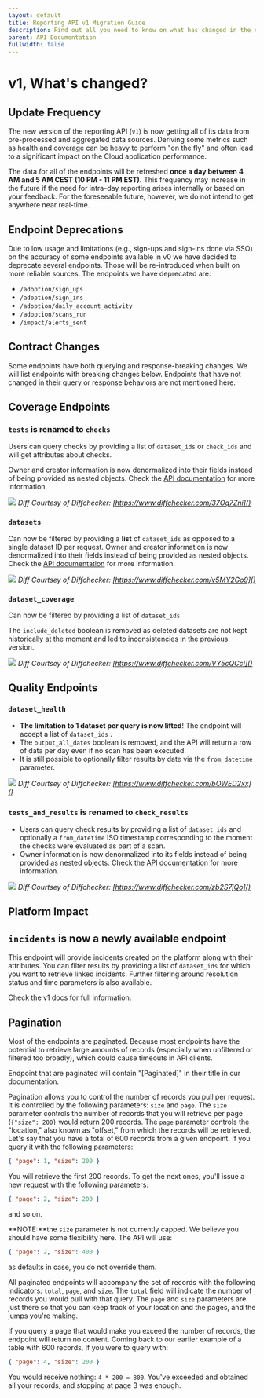 ```yaml
---
layout: default
title: Reporting API v1 Migration Guide
description: Find out all you need to know on what has changed in the new version of the reporting API.
parent: API Documentation
fullwidth: false
---
```


# v1, What's changed?

## Update Frequency

The new version of the reporting API (`v1`) is now getting all of its data from pre-processed and aggregated data sources. Deriving some metrics such as health and coverage can be heavy to perform "on the fly" and often lead to a significant impact on the Cloud application performance.

The data for all of the endpoints will be refreshed **once a day between 4 AM and 5 AM CEST **(10 PM - 11 PM EST)**.** This frequency may increase in the future if the need for intra-day reporting arises internally or based on your feedback. For the foreseeable future, however, we do not intend to get anywhere near real-time.

## Endpoint Deprecations

Due to low usage and limitations (e.g., sign-ups and sign-ins done via SSO) on the accuracy of some endpoints available in v0 we have decided to deprecate several endpoints. Those will be re-introduced when built on more reliable sources. The endpoints we have deprecated are:

- `/adoption/sign_ups`
- `/adoption/sign_ins`
- `/adoption/daily_account_activity`
- `/adoption/scans_run`
- `/impact/alerts_sent`

## Contract Changes

Some endpoints have both querying and response-breaking changes. We will list endpoints with breaking changes below. Endpoints that have not changed in their query or response behaviors are not mentioned here.

## Coverage Endpoints

### `tests` is renamed to `checks`

Users can query checks by providing a list of `dataset_ids` or `check_ids` and will get attributes about checks.

Owner and creator information is now denormalized into their fields instead of being provided as nested objects. Check the [API documentation](#reporting-api-v1) for more information.

![](/assets/images/checks-endpoint-diff.png)
*Diff Courtesy of Diffchecker: [https://www.diffchecker.com/37Oq7Zni]()*

### `datasets`

Can now be filtered by providing a **list** of `dataset_ids` as opposed to a single dataset ID per request.
Owner and creator information is now denormalized into their fields instead of being provided as nested objects. Check the [API documentation](#reporting-api-v1) for more information.

![](/assets/images/datasets-endpoint-diff.png)
*Diff Courtsey of Diffchecker: [https://www.diffchecker.com/v5MY2Go9]()*

### `dataset_coverage`

Can now be filtered by providing a list of `dataset_ids`

The `include_deleted` boolean is removed as deleted datasets are not kept historically at the moment and led to inconsistencies in the previous version.

![](/assets/images/dataset-coverage-endpoint-diff.png)
*Diff Courtsey of Diffchecker: [https://www.diffchecker.com/VY5cQCcI]()*

## Quality Endpoints

### `dataset_health`

- **The limitation to 1 dataset per query is now lifted**! The endpoint will accept a list of `dataset_ids` .
- The `output_all_dates` boolean is removed, and the API will return a row of data per day even if no scan has been executed.
- It is still possible to optionally filter results by date via the `from_datetime` parameter.

![](/assets/images/dataset-health-endpoint-diff.png)
*Diff Courtsey of Diffchecker: [https://www.diffchecker.com/bOWED2xx]()*

### `tests_and_results` is renamed to `check_results`

- Users can query check results by providing a list of `dataset_ids` and optionally a `from_datetime` ISO timestamp corresponding to the moment the checks were evaluated as part of a scan.
- Owner information is now denormalized into its fields instead of being provided as nested objects. Check the [API documentation](#reporting-api-v1) for more information.

![](/assets/images/check-results-endpoint-diff.png)
*Diff Courtsey of Diffchecker: [https://www.diffchecker.com/zb2S7jQo]()*

## Platform Impact

## `incidents` is now a newly available endpoint

This endpoint will provide incidents created on the platform along with their attributes. You can filter results by providing a list of `dataset_ids` for which you want to retrieve linked incidents. Further filtering around resolution status and time parameters is also available.

Check the v1 docs for full information.

## Pagination

Most of the endpoints are paginated. Because most endpoints have the potential to retrieve large amounts of records (especially when unfiltered or filtered too broadly), which could cause timeouts in API clients.

Endpoint that are paginated will contain "[Paginated]" in their title in our documentation.

Pagination allows you to control the number of records you pull per request. It is controlled by the following parameters: `size` and `page`. The `size` parameter controls the number of records that you will retrieve per page (`{"size": 200}` would return 200 records. The `page` parameter controls the "location," also known as "offset," from which the records will be retrieved. Let's say that you have a total of 600 records from a given endpoint. If you query it with the following parameters:

```json
{ "page": 1, "size": 200 }
```

You will retrieve the first 200 records. To get the next ones, you'll issue a new request with the following parameters:

```json
{ "page": 2, "size": 200 }
```

and so on.

**NOTE:**the `size` parameter is not currently capped. We believe you should have some flexibility here. The API will use:

```json
{ "page": 2, "size": 400 }
```

as defaults in case, you do not override them.

All paginated endpoints will accompany the set of records with the following indicators: `total`, `page`, and `size`. The `total` field will indicate the number of records you would pull with that query. The `page` and `size` parameters are just there so that you can keep track of your location and the pages, and the jumps you're making.

If you query a page that would make you exceed the number of records, the endpoint will return no content. Coming back to our earlier example of a table with 600 records, If you were to query with:

```json
{ "page": 4, "size": 200 }
```

You would receive nothing: `4 * 200 = 800`. You've exceeded and obtained all your records, and stopping at page 3 was enough.
